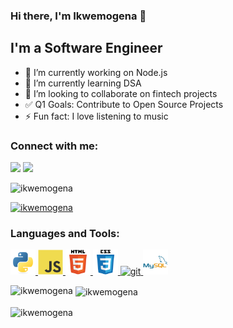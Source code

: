 <!--
**Ikwemogena/ikwemogena** is a ✨ _special_ ✨ repository because its `README.md` (this file) appears on your GitHub profile.

- 💬 Ask me about ...
- 😄 Pronouns: ...
- 🤔 I’m looking for help with
- 📫 How to reach me: ...

<a href="https://www.leetcode.com/..." target="blank"><img align="center" src="https://raw.githubusercontent.com/rahuldkjain/github-profile-readme-generator/master/src/images/icons/Social/leet-code.svg" alt="..." height="30" width="40" /></a>


![Ikwemogena's github stats](https://github-readme-stats.vercel.app/api?username=ikwemogena&show_icons=true&hide_border=true)

-->
### Hi there, I'm Ikwemogena 👋
## I'm a Software Engineer
- 🔭 I’m currently working on Node.js
- 🌱 I’m currently learning DSA
- 👯 I’m looking to collaborate on fintech projects
- ✅ Q1 Goals: Contribute to Open Source Projects
- ⚡ Fun fact: I love listening to music


### Connect with me:

<p align="left">
<a href = "https://www.linkedin.com/in/ikwemogena-abdulai/"><img src="https://img.icons8.com/fluent/48/000000/linkedin.png"/></a>
<a href = "https://twitter.com/ikwemogena"><img src="https://img.icons8.com/fluent/48/000000/twitter.png"/></a>
</p>

<p align="left"> <img src="https://komarev.com/ghpvc/?username=ikwemogena&label=Profile%20views&color=0e75b6&style=flat" alt="ikwemogena" /> </p>

<p align="left"> <a href="https://github.com/ryo-ma/github-profile-trophy"><img src="https://github-profile-trophy.vercel.app/?username=ikwemogena" alt="ikwemogena" /></a> </p>


### Languages and Tools:

<p align="left">
  <a href="https://www.python.org" target="_blank" rel="noreferrer"> <img src="https://raw.githubusercontent.com/devicons/devicon/master/icons/python/python-original.svg" alt="python" width="40" height="40"/> </a> 
  <a href="https://developer.mozilla.org/en-US/docs/Web/JavaScript" target="_blank" rel="noreferrer"> <img src="https://raw.githubusercontent.com/devicons/devicon/master/icons/javascript/javascript-original.svg" alt="javascript" width="40" height="40"/> </a>
  <a href="https://www.w3.org/html/" target="_blank" rel="noreferrer"> <img src="https://raw.githubusercontent.com/devicons/devicon/master/icons/html5/html5-original-wordmark.svg" alt="html5" width="40" height="40"/> </a>
  <a href="https://www.w3schools.com/css/" target="_blank" rel="noreferrer"> <img src="https://raw.githubusercontent.com/devicons/devicon/master/icons/css3/css3-original-wordmark.svg" alt="css3" width="40" height="40"/> </a>   
  <a href="https://git-scm.com/" target="_blank" rel="noreferrer"> <img src="https://www.vectorlogo.zone/logos/git-scm/git-scm-icon.svg" alt="git" width="40" height="40"/> </a>
  <a href="https://www.mysql.com/" target="_blank" rel="noreferrer"> <img src="https://raw.githubusercontent.com/devicons/devicon/master/icons/mysql/mysql-original-wordmark.svg" alt="mysql" width="40" height="40"/></a>  
   
</p>

<p><img align="left" src="https://github-readme-stats.vercel.app/api/top-langs?username=ikwemogena&show_icons=true&locale=en&layout=compact" alt="ikwemogena" /></p>

<p>&nbsp;<img align="center" src="https://github-readme-stats.vercel.app/api?username=ikwemogena&show_icons=true&locale=en" alt="ikwemogena" /></p>

<p><img align="center" src="https://github-readme-streak-stats.herokuapp.com/?user=ikwemogena&" alt="ikwemogena" /></p>

